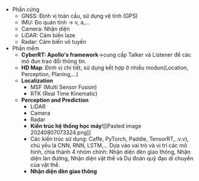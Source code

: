 - Phần cứng
	- GNSS: Định vị toàn cầu, sử dụng vệ tinh (GPS)
	- IMU: Đo quán tính -> v, a,...
	- Camera: Nhận diện
	- LiDAR: Cảm biến laze
	- Radar: Cảm biến vô tuyến
- Phần mềm
	- **CyberRT: Apollo's framework**->cung cấp Talker và Listener để các mô đun trao đổi thông tin.
	- **HD Map**: Định vị chi tiết, sử dụng kết hợp ở nhiều modun(Location, Perception, Planing,...)
	- **Localization**
		- MSF (Multi Sensor Fusion)
		- RTK (Real Time Kinematic)
	- **Perception and Prediction**
		- LiDAR
		- Camera
		- Radar
		- **Kiến trúc hệ thống học máy**![[Pasted image 20240807073324.png]]
		- Các kiến trúc sử dụng: Caffe, PyTorch, Paddle, TensorRT,..v.v), chủ yếu là CNN, RNN, LSTM,... Dựa vào vai trò và vị trí các mô hình, chia thành 4 nhóm chính: Nhận diện đèn giao thông, Nhận diện làn đường, Nhận diện vật thể và Dự đoán quỹ đạo di chuyển của vật thể.
		- **Nhận diện đèn giao thông** 